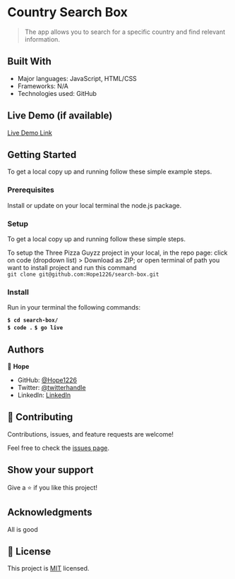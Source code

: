 
# Country Search Box 

> The app allows you to search for a specific country and find relevant information.


## Built With

- Major languages: JavaScript, HTML/CSS
- Frameworks: N/A
- Technologies used: GitHub

## Live Demo (if available)

[Live Demo Link](https://livedemo.com)


## Getting Started

To get a local copy up and running follow these simple example steps.


### Prerequisites

Install or update on your local terminal the node.js package.

### Setup

To get a local copy up and running follow these simple steps.

To setup the Three Pizza Guyzz project in your local, in the repo page:
click on code (dropdown list) > Download as ZIP;
or open terminal of path you want to install project and run this command <br>
`git clone git@github.com:Hope1226/search-box.git`

### Install

Run in your terminal the following commands:

**`$ cd search-box/`**<br>
**`$ code .`**
**`$ go live`**

## Authors

👤 **Hope**

- GitHub: [@Hope1226](https://github.com/Hope1226)
- Twitter: [@twitterhandle](https://twitter.com/twitterhandle)
- LinkedIn: [LinkedIn](https://linkedin.com/in/linkedinhandle)

## 🤝 Contributing

Contributions, issues, and feature requests are welcome!

Feel free to check the [issues page](https://github.com/nicupop729/JavaScript-Capstone/issues).

## Show your support

Give a ⭐️ if you like this project!

## Acknowledgments

All is good

## 📝 License

This project is [MIT](./MIT.md) licensed.
